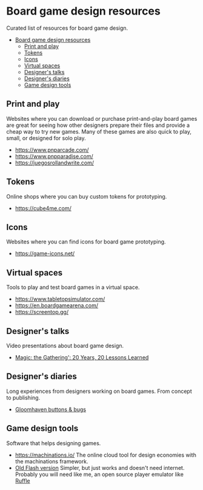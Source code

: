 # Board game design resources

Curated list of resources for board game design.

- [Board game design resources](#board-game-design-resources)
  - [Print and play](#print-and-play)
  - [Tokens](#tokens)
  - [Icons](#icons)
  - [Virtual spaces](#virtual-spaces)
  - [Designer's talks](#designers-talks)
  - [Designer's diaries](#designers-diaries)
  - [Game design tools](#game-design-tools)

## Print and play

Websites where you can download or purchase print-and-play board games are great for seeing how other designers prepare their files and provide a cheap way to try new games. Many of these games are also quick to play, small, or designed for solo play.

- <https://www.pnparcade.com/>
- <https://www.pnpparadise.com/>
- <https://juegosrollandwrite.com/>

## Tokens

Online shops where you can buy custom tokens for prototyping.

- <https://cube4me.com/>

## Icons

Websites where you can find icons for board game prototyping.

- <https://game-icons.net/>

## Virtual spaces

Tools to play and test board games in a virtual space.

- <https://www.tabletopsimulator.com/>
- <https://en.boardgamearena.com/>
- <https://screentop.gg/>

## Designer's talks

Video presentations about board game design.

- [Magic: the Gathering': 20 Years, 20 Lessons Learned](https://www.youtube.com/watch?v=QHHg99hwQGY)

## Designer's diaries

Long experiences from designers working on board games. From concept to publishing.

- [Gloomhaven buttons & bugs](https://cephalofair.com/blogs/blog/cephalofair-designer-diary-issue-5-buttons-bugs)

## Game design tools

Software that helps designing games.

- <https://machinations.io/> The online cloud tool for design economies with the machinations framework.
- [Old Flash version](https://github.com/DleanJeans/Machinations) Simpler, but just works and doesn't need internet. Probably you will need like me, an open source player emulator like [Ruffle](https://ruffle.rs/)
